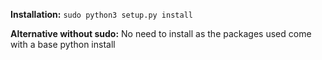 **Installation:**
 `sudo python3 setup.py install` 


**Alternative without sudo:**
No need to install as the packages used come with a base python install
